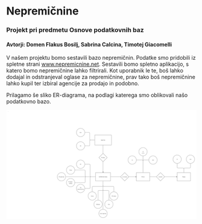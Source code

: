 # Nepremičnine

### Projekt pri predmetu Osnove podatkovnih baz 
#### Avtorji: Domen Flakus Bosilj, Sabrina Calcina, Timotej Giacomelli


V našem projektu bomo sestavili bazo nepremičnin. Podatke smo pridobili iz spletne strani www.nepremicnine.net. Sestavili bomo spletno aplikacijo, s katero bomo nepremičnine lahko filtrirali. Kot uporabnik le te, boš lahko dodajal in odstranjeval oglase za nepremičnine, prav tako boš nepremičnine lahko kupil ter izbiral agencije za prodajo in podobno. 



Prilagamo še sliko ER-diagrama, na podlagi katerega smo oblikovali našo podatkovno bazo.

![Er diagram](Nepremičnine.png)
